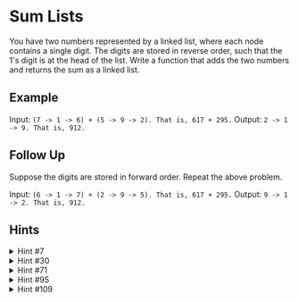 # Sum Lists

You have two numbers represented by a linked list, where each node contains a single digit. The digits are stored in reverse order, such that the 1's digit is at the head of the list. Write a function that adds the two numbers and returns the sum as a linked list.

## Example

Input: `(7 -> 1 -> 6) + (5 -> 9 -> 2). That is, 617 + 295.`
Output: `2 -> 1 -> 9. That is, 912.`

## Follow Up

Suppose the digits are stored in forward order. Repeat the above problem.

Input: `(6 -> 1 -> 7) + (2 -> 9 -> 5). That is, 617 + 295.`
Output: `9 -> 1 -> 2. That is, 912.`

## Hints

<details>
    <summary>Hint #7</summary>
    Of course, you could convert the linked lists to integers, compute the sum, and then convert it back to a new linked list. If you did this in an interview, your interviewer would likely accept the answer, and then see if you could do this without converting it to a number and back.
</details>

<details>
    <summary>Hint #30</summary>
    Try recursion. Suppose you have two lists, A = 1->5->9 (representing 951) and B = 2->3->6->7 (representing 7632), and a function that operates on the remainder of the lists (5->9 and 3->6->7). Could you use this to create the sum method? What is the relationship between sum(1->5->9, 2->3->6->7) and sum(5->9, 3->6->7)?
</details>

<details>
    <summary>Hint #71</summary>
    Make sure you have considered linked lists that are not the same length.
</details>

<details>
    <summary>Hint #95</summary>
    Does your algorithm work on linked lists like 9->7->8 and 6->8->5? Double check that.
</details>

<details>
    <summary>Hint #109</summary>
    For the follow-up question: The issue is that when the linked lists aren't the same length, the head of one linked list might represent the 1000's place while the other represents the 10's place. What if you made them the same length? Is there a way to modify the linked list to do that, without changing the value it represents?
</details>
